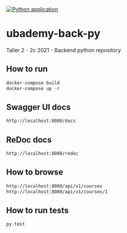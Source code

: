[![Python application](https://github.com/la-venganza/ubademy-back-py/actions/workflows/python-app.yml/badge.svg)](https://github.com/la-venganza/ubademy-back-py/actions/workflows/python-app.yml)
# ubademy-back-py
Taller 2 - 2c 2021 - Backend python repository

## How to run 

```bash
docker-compose build
docker-compose up -d
```

## Swagger UI docs

```bash
http://localhost:8080/docs
```

## ReDoc docs

```bash
http://localhost:8080/redoc
```


## How to browse

```bash
http://localhost:8080/api/v1/courses
http://localhost:8080/api/v1/courses/1
```

## How to run tests

```bash
py.test
```
